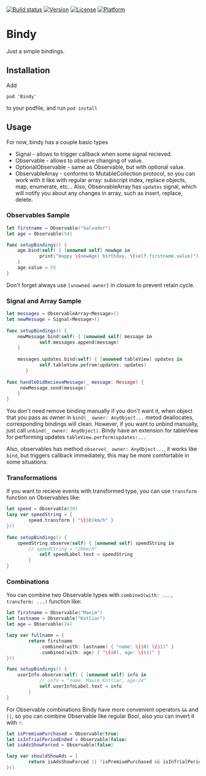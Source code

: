 [![Build status](https://img.shields.io/travis/MaximKotliar/Bindy/master.svg?style=flat-square)](https://travis-ci.org/MaximKotliar/Bindy)
[![Version](https://img.shields.io/cocoapods/v/Bindy.svg?style=flat-square)](http://cocoapods.org/pods/Bindy)
[![License](https://img.shields.io/cocoapods/l/Bindy.svg?style=flat-square)](http://cocoapods.org/pods/Bindy)
[![Platform](https://img.shields.io/cocoapods/p/Bindy.svg?style=flat-square)](http://cocoapods.org/pods/Bindy)

# Bindy
Just a simple bindings.

## Installation
Add

`pod 'Bindy'`

to your podfile, and run
`pod install`

## Usage
For now, bindy has a couple basic types

* Signal - allows to trigger callback when some signal recieved.
* Observable - allows to observe changing of value.
* OptionalObservable - same as Observable, but with optional value.
* ObservableArray - conforms to MutableCollection protocol, so you can work with it like with regular array: subscript index, replace objects, map, enumerate, etc... Also, ObservableArray has ```updates``` signal, which will notify you about any changes in array, such as insert, replace, delete.

### Observables Sample

```swift
let firstname = Observable("Salvador")
let age = Observable(54)

func setupBindings() {
	age.bind(self) { [unowned self] newAge in
            print("Happy \(newAge) birthday, \(self.firstname.value)")
	}
	age.value = 55
}
```

Don't forget always use `[unowned owner]` in closure to prevent retain cycle.

### Signal and Array Sample

```swift
let messages = ObservableArray<Message>()
let newMessage = Signal<Message>()
    
func setupBindings() {
    newMessage.bind(self) { [unowned self] message in
            self.messages.append(message)
	}
	
    messages.updates.bind(self) { [unowned tableView] updates in
    	    self.tableView.pefrom(updates: updates)     
       }
       
func handleDidRecieveMessage(_ message: Message) {
	 newMessage.send(message)      
    }
}
```

You don't need remove binding manually if you don't want it, when object that you pass as owner in ```bind(_ owner: AnyObject...``` metod deallocates, corresponding bindings will clean. However, if you want to unbind manually, just call ```unbind(_ owner: AnyObject)```.
Bindy have an extension for tableView for performing updates ```tableView.perform(updates:...```

Also, observables has method ```observe(_ owner: AnyObject...```, it works like `bind`, but triggers callback immediately, this may be more comfortable in some situations.

### Transformations

If you want to recieve events with transformed type, you can use ```transform``` function on Observables like: 

```swift
let speed = Observable(20)
lazy var speedString = {
        speed.transform { "\($0)km/h" }
}()
    
func setupBindings() {
	speedString.observe(self) { [unowned self] speedString in
	    // speedString = "20km/h"
            self.speedLabel.text = speedString
        }
}
```

### Combinations

You can combine two Observable types with ```combined(with: ..., transform: ...)``` function like: 

```swift
let firstname = Observable("Maxim")
let lastname = Observable("Kotliar")
let age = Observable(24)

lazy var fullname = {
        return firstname
            .combined(with: lastname) { "name: \($0) \($1)" }
            .combined(with: age) { "\($0), age: \($1)" }
}()

func setupBindings() {
	userInfo.observe(self) { [unowned self] info in
            // info = "name: Maxim Kotliar, age:24"
            self.userInfoLabel.text = info
        }
}
```

For Observable<Bool> combinations Bindy have more convenient operators ```&&``` and ```||```, so you can combine Observable<Bool> like regular Bool, also you can invert it with ```!```:
	
```swift
let isPremiumPurchased = Observable(true)
let isInTrialPeriodEnded = Observable(false)
let isAdsShowForced = Observable(false)

lazy var shouldShowAds = {
        return isAdsShowForced || !isPremiumPurchased && isInTrialPeriodEnded
}()
```
